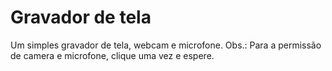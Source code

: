 # Gravador de tela
 Um simples gravador de tela, webcam e microfone.
 Obs.: Para a permissão de camera e microfone, clique uma vez e espere.
 